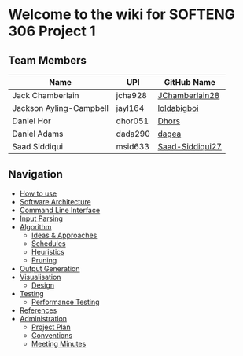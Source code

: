 # Welcome to the wiki for SOFTENG 306 Project 1


## Team Members
| Name                        | UPI           | GitHub Name                                   |
| ----------------------------|--------------| ---------------------------------------------|
| Jack Chamberlain            | jcha928       | [JChamberlain28](http://github.com/JChamberlain28)  |
| Jackson Ayling-Campbell     | jayl164       | [loldabigboi](http://github.com/loldabigboi) |
| Daniel Hor                  | dhor051       | [Dhors](http://github.com/Dhors)   |
| Daniel Adams                | dada290       | [dagea](http://github.com/dagea)   |
| Saad Siddiqui               | msid633       | [Saad-Siddiqui27](http://github.com/Saad-Siddiqui27) |


## Navigation 
* [How to use](How-to-use.md)
* [Software Architecture](Software-Architecture.md)
* [Command Line Interface](CLI-Parsing.md)
* [Input Parsing](Input-Parsing-Module.md)
* [Algorithm ](Algorithm-Module.md)
    * [Ideas & Approaches](ideas-and-Approaches.md)
    * [Schedules](Schedule-Representation.md)
    * [Heuristics](Heuristics.md)
    * [Pruning](Pruning.md)
* [Output Generation ](Output.md)
* [Visualisation](Visualisation-Summary.md)
    * [Design ](Visualisation-Design.md)
* [Testing](Testing.md)
    * [Performance Testing](Performance-Testing.md)
* [References](References.md)
* [Administration](Adminstration.md)
    * [Project Plan](Project-Plan.md)
    * [Conventions](Conventions.md)
    * [Meeting Minutes](Meeting-Minutes.md)


